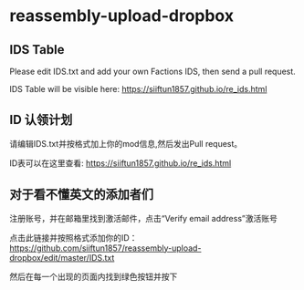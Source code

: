 # reassembly-upload-dropbox
## IDS Table
Please edit IDS.txt and add your own Factions IDS, then send a pull request. 

IDS Table will be visible here: https://siiftun1857.github.io/re_ids.html

## ID 认领计划
请编辑IDS.txt并按格式加上你的mod信息,然后发出Pull request。

ID表可以在这里查看: https://siiftun1857.github.io/re_ids.html

## 对于看不懂英文的添加者们
注册账号，并在邮箱里找到激活邮件，点击“Verify email address”激活账号

点击此链接并按照格式添加你的ID：https://github.com/siiftun1857/reassembly-upload-dropbox/edit/master/IDS.txt

然后在每一个出现的页面内找到绿色按钮并按下
